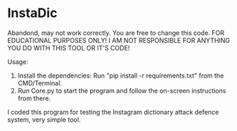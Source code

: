 # InstaDic
Abandond, may not work correctly. You are free to change this code.
FOR EDUCATIONAL PURPOSES ONLY!
I AM NOT RESPONSIBLE FOR ANYTHING YOU DO WITH THIS TOOL OR IT'S CODE!

Usage:
1. Install the dependencies: Run "pip install -r requirements.txt" from the CMD/Terminal.
2. Run Core.py to start the program and follow the on-screen instructions from there.

I coded this program for testing the Instagram dictionary attack defence system, very simple tool.

